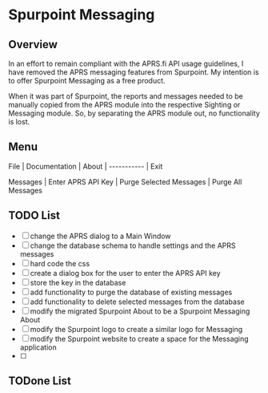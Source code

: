 # Spurpoint Messaging
## Overview
In an effort to remain compliant with the APRS.fi API usage guidelines, I have removed 
the APRS messaging features from Spurpoint. My intention is to offer Spurpoint Messaging
as a free product.  
  
When it was part of Spurpoint, the reports and messages needed to be manually copied
from the APRS module into the respective Sighting or Messaging module. So, by 
separating the APRS module out, no functionality is lost.  


## Menu
File
 | Documentation
 | About
 | -----------
 | Exit

Messages
 | Enter APRS API Key
 | Purge Selected Messages
 | Purge All Messages


## TODO List
- [ ] change the APRS dialog to a Main Window
- [ ] change the database schema to handle settings and the APRS messages
- [ ] hard code the css
- [ ] create a dialog box for the user to enter the APRS API key
- [ ] store the key in the database
- [ ] add functionality to purge the database of existing messages
- [ ] add functionality to delete selected messages from the database
- [ ] modify the migrated Spurpoint About to be a Spurpoint Messaging About
- [ ] modify the Spurpoint logo to create a similar logo for Messaging
- [ ] modify the Spurpoint website to create a space for the Messaging application
- [ ] 


## TODone List

